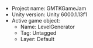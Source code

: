 <!-- UNITY CODE ASSIST INSTRUCTIONS START -->
- Project name: GMTKGameJam
- Unity version: Unity 6000.1.13f1
- Active game object:
  - Name: LevelGenerator
  - Tag: Untagged
  - Layer: Default
<!-- UNITY CODE ASSIST INSTRUCTIONS END -->